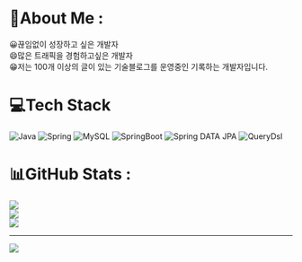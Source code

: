 # 💫About Me :
😀끊임없이 성장하고 싶은 개발자
<br />
😄많은 트래픽을 경험하고싶은 개발자
<br />
😁저는 100개 이상의 글이 있는 기술블로그를 운영중인 기록하는 개발자입니다.



# 💻Tech Stack
![Java](https://img.shields.io/badge/java-%23ED8B00.svg?style=for-the-badge&logo=java&logoColor=white) ![Spring](https://img.shields.io/badge/spring-%236DB33F.svg?style=for-the-badge&logo=spring&logoColor=white) ![MySQL](https://img.shields.io/badge/mysql-%2300f.svg?style=for-the-badge&logo=mysql&logoColor=white)
 ![SpringBoot](https://img.shields.io/badge/mysql-%2300f.svg?style=for-the-badge&logo=mysql&logoColor=white)
 ![Spring DATA JPA](https://img.shields.io/badge/mysql-%2300f.svg?style=for-the-badge&logo=mysql&logoColor=white)
 ![QueryDsl](https://img.shields.io/badge/mysql-%2300f.svg?style=for-the-badge&logo=mysql&logoColor=white)
# 📊GitHub Stats :
![](https://github-readme-stats.vercel.app/api?username=woojin126&theme=onedark&hide_border=true&include_all_commits=true&count_private=true)<br/>
![](https://github-readme-streak-stats.herokuapp.com/?user=woojin126&theme=onedark&hide_border=true)<br/>
![](https://github-readme-stats.vercel.app/api/top-langs/?username=woojin126&theme=onedark&hide_border=true&include_all_commits=true&count_private=true&layout=compact)

---
[![](https://visitcount.itsvg.in/api?id=woojin126&icon=0&color=0)](https://visitcount.itsvg.in)

